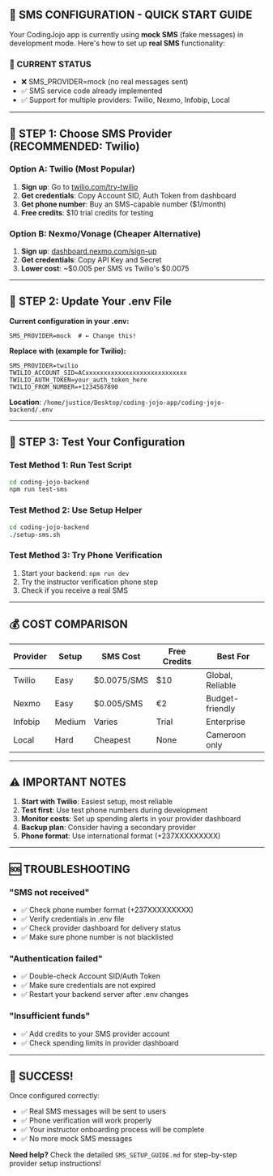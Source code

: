 ## 📱 SMS CONFIGURATION - QUICK START GUIDE

Your CodingJojo app is currently using **mock SMS** (fake messages) in development mode. Here's how to set up **real SMS** functionality:

### 🎯 CURRENT STATUS
- ❌ SMS_PROVIDER=mock (no real messages sent)
- ✅ SMS service code already implemented
- ✅ Support for multiple providers: Twilio, Nexmo, Infobip, Local

---

## 🚀 STEP 1: Choose SMS Provider (RECOMMENDED: Twilio)

### **Option A: Twilio (Most Popular)**
1. **Sign up**: Go to [twilio.com/try-twilio](https://www.twilio.com/try-twilio)
2. **Get credentials**: Copy Account SID, Auth Token from dashboard
3. **Get phone number**: Buy an SMS-capable number ($1/month)
4. **Free credits**: $10 trial credits for testing

### **Option B: Nexmo/Vonage (Cheaper Alternative)**  
1. **Sign up**: [dashboard.nexmo.com/sign-up](https://dashboard.nexmo.com/sign-up)
2. **Get credentials**: Copy API Key and Secret
3. **Lower cost**: ~$0.005 per SMS vs Twilio's $0.0075

---

## 🔧 STEP 2: Update Your .env File

**Current configuration in your .env:**
```env
SMS_PROVIDER=mock  # ← Change this!
```

**Replace with (example for Twilio):**
```env
SMS_PROVIDER=twilio
TWILIO_ACCOUNT_SID=ACxxxxxxxxxxxxxxxxxxxxxxxxxxxx
TWILIO_AUTH_TOKEN=your_auth_token_here
TWILIO_FROM_NUMBER=+1234567890
```

**Location**: `/home/justice/Desktop/coding-jojo-app/coding-jojo-backend/.env`

---

## 🧪 STEP 3: Test Your Configuration

### Test Method 1: Run Test Script
```bash
cd coding-jojo-backend
npm run test-sms
```

### Test Method 2: Use Setup Helper
```bash
cd coding-jojo-backend
./setup-sms.sh
```

### Test Method 3: Try Phone Verification
1. Start your backend: `npm run dev`
2. Try the instructor verification phone step
3. Check if you receive a real SMS

---

## 💰 COST COMPARISON

| Provider | Setup | SMS Cost | Free Credits | Best For |
|----------|-------|----------|--------------|----------|
| Twilio | Easy | $0.0075/SMS | $10 | Global, Reliable |
| Nexmo | Easy | $0.005/SMS | €2 | Budget-friendly |
| Infobip | Medium | Varies | Trial | Enterprise |
| Local | Hard | Cheapest | None | Cameroon only |

---

## ⚠️ IMPORTANT NOTES

1. **Start with Twilio**: Easiest setup, most reliable
2. **Test first**: Use test phone numbers during development
3. **Monitor costs**: Set up spending alerts in your provider dashboard
4. **Backup plan**: Consider having a secondary provider
5. **Phone format**: Use international format (+237XXXXXXXXX)

---

## 🆘 TROUBLESHOOTING

### "SMS not received"
- ✅ Check phone number format (+237XXXXXXXXX)
- ✅ Verify credentials in .env file
- ✅ Check provider dashboard for delivery status
- ✅ Make sure phone number is not blacklisted

### "Authentication failed"
- ✅ Double-check Account SID/Auth Token
- ✅ Make sure credentials are not expired
- ✅ Restart your backend server after .env changes

### "Insufficient funds"
- ✅ Add credits to your SMS provider account
- ✅ Check spending limits in provider dashboard

---

## 🎉 SUCCESS!

Once configured correctly:
- ✅ Real SMS messages will be sent to users
- ✅ Phone verification will work properly
- ✅ Your instructor onboarding process will be complete
- ✅ No more mock SMS messages

**Need help?** Check the detailed `SMS_SETUP_GUIDE.md` for step-by-step provider setup instructions!
